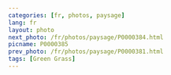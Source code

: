 ```yaml
---
categories: [fr, photos, paysage]
lang: fr
layout: photo
next_photo: /fr/photos/paysage/P0000384.html
picname: P0000385
prev_photo: /fr/photos/paysage/P0000381.html
tags: [Green Grass]
---
```


